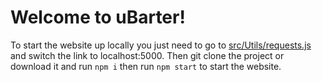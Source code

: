 # Welcome to uBarter!
To start the website up locally you just need to go to [src/Utils/requests.js](https://github.com/RogerRandomDev/reactfinal/blob/main/src/Utils/requests.js)  and switch the link to localhost:5000. Then git clone the project or download it and run `npm i` then run `npm start` to start the website.